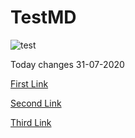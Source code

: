 # TestMD

![test](https://github.com/hirenp-waferwire/TestMD/workflows/test/badge.svg)

Today changes 31-07-2020 

[First Link](https://www.google.com)

[Second Link](https://www.testaaaaaa.com)

[Third Link](https://www.google.com)
